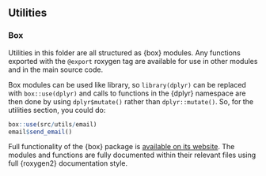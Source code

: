 ## Utilities

### Box

Utilities in this folder are all structured as {box} modules. Any functions
exported with the `@export` roxygen tag are available for use in other modules
and in the main source code. 

Box modules can be used like library, so `library(dplyr)` can be replaced with
`box::use(dplyr)` and calls to functions in the {dplyr} namespace are then done
by using `dplyr$mutate()` rather than `dplyr::mutate()`. So, for the utilities
section, you could do:

```r
box::use(src/utils/email)
email$send_email()
```

Full functionality of the {box} package is 
[available on its website](https://klmr.me/box/index.html). The modules and
functions are fully documented within their relevant files using full {roxygen2}
documentation style.
